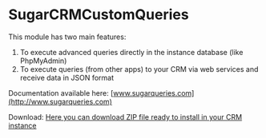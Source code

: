 # SugarCRMCustomQueries

This module has two main features:

1. To execute advanced queries directly in the instance database (like PhpMyAdmin)
2. To execute queries (from other apps) to your CRM via web services and receive data in JSON format

Documentation available here:
[www.sugarqueries.com](http://www.sugarqueries.com)

Download:
[Here you can download ZIP file ready to install in your CRM instance](https://github.com/audoxcl/SugarCRMCustomQueries/releases/latest/download/CustomQueries.zip)

